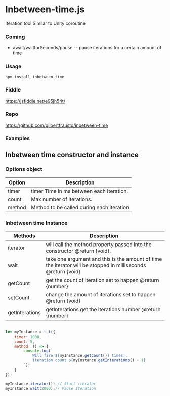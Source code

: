 # Inbetween-time.js
Iteration tool Similar to Unity coroutine

### Coming

* await/waitforSeconds/pause -- pause iterations for a certain amount of  time

### Usage
```javascript
npm install inbetween-time
```

### Fiddle
https://jsfiddle.net/e95jh54t/

### Repo
https://github.com/gilbertfrausto/inbetween-time

### Examples

## Inbetween time constructor and instance
### Options object

| Option | Description |
| ------ | ----------- |
| timer  | timer Time in ms between each Iteration. |
| count  | Max number of iterations. |
| method | Method to be called during each iteration |

### Inbetween time Instance

| Methods | Description |
| ------ | ----------- |
| iterator  | will call the method property passed into the constructor @return {void}. |
| wait      |take one argument and this is the amount of time the iterator will be stopped in milliseconds @return {void} |
| getCount | get the count of iteration set to happen @return {number} |
| setCount | change the amount of iterations set to happen @return {void} |
| getInterations |getInterations get the iterations number @return {number} |

```javascript

let myInstance = t_t({
    timer: 1000,
    count: 5,
    method: () => {
        console.log(`
            Will fire ${myInstance.getCount()} times!,
            Iteration count ${myInstance.getInterations() + 1}
        `);
    }
});

myInstance.iterator(); // Start iterator
myInstance.wait(2000);// Pause Iteration
```

